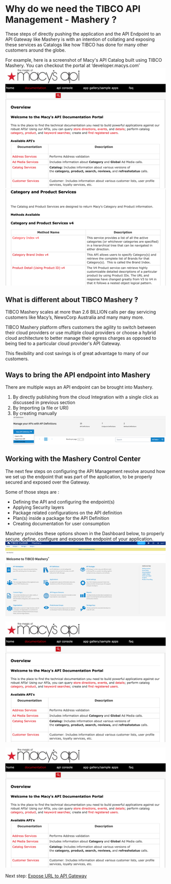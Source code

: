# Why do we need the TIBCO API Management - Mashery ?

These steps of directly pushing the application and the API Endpoint to an API Gateway like Mashery is with an intention of collating and exposing these services as Catalogs like how TIBCO has done for many other customers around the globe.

For example, here is a screenshot of Macy's API Catalog built using TIBCO Mashery.
You can checkout the portal at ‘developer.macys.com’
![MASHDD](/images/masherydeepdive/1.png)
![MASHDD](/images/masherydeepdive/2.png)

## What is different about TIBCO Mashery ?

TIBCO Mashery scales at more than 2.6 BILLION calls per day servicing customers like Macy’s, NewsCorp Australia and many many more.

TIBCO Mashery platform offers customers the agility to switch between their cloud providers or use multiple cloud providers or choose a hybrid cloud architecture to better manage their egress charges as opposed to being tied to a particular cloud provider's API Gateway.

This flexibility and cost savings is of great advantage to many of our customers.

## Ways to bring the API endpoint into Mashery
There are multiple ways an API endpoint can be brought into Mashery.

1. By directly publishing from the cloud Integration with a single click as discussed in previous section
2. By Importing (a file or URI)
3. By creating manually
![MASHDD](/images/masherydeepdive/3.png)

## Working with the Mashery Control Center
The next few steps on configuring the API Management revolve around how we set up the endpoint that was part of the application, to be properly secured and exposed over the Gateway.

Some of those steps are :
- Defining the API and configuring the endpoint(s)
- Applying Security layers
- Package related configurations on the API definition
- Plan(s) inside a package for the API Definition
- Creating documentation for user consumption

Mashery provides these options shown in the Dashboard below, to properly secure, define, configure and expose the endpoint of your application.
![MASHDD](/images/masherydeepdive/4.png)

![MASHDD](/images/masherydeepdive/1.png)

![MASHDD](/images/masherydeepdive/1.png)




Next step: [Expose URL to API Gateway](3.TCE.md)
